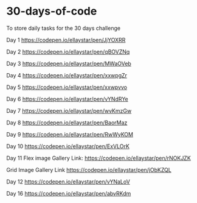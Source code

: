 # 30-days-of-code
To store daily tasks for the 30 days challenge

Day 1
https://codepen.io/ellaystar/pen/JjYOXRR

Day 2
https://codepen.io/ellaystar/pen/qBOVZNq

Day 3
https://codepen.io/ellaystar/pen/MWaOVeb

Day 4
https://codepen.io/ellaystar/pen/xxwpgZr

Day 5
https://codepen.io/ellaystar/pen/xxwpvvo

Day 6
https://codepen.io/ellaystar/pen/vYNdRYe

Day 7
https://codepen.io/ellaystar/pen/wvKmzGw

Day 8
https://codepen.io/ellaystar/pen/BaorMaz

Day 9
https://codepen.io/ellaystar/pen/RwWyKOM

Day 10
https://codepen.io/ellaystar/pen/ExVLOrK

Day 11
Flex image Gallery Link:
https://codepen.io/ellaystar/pen/rNOKJZK

Grid Image Gallery Link
https://codepen.io/ellaystar/pen/jObKZQL

Day 12
https://codepen.io/ellaystar/pen/vYNaLoV

Day 16
https://codepen.io/ellaystar/pen/abvRKdm
